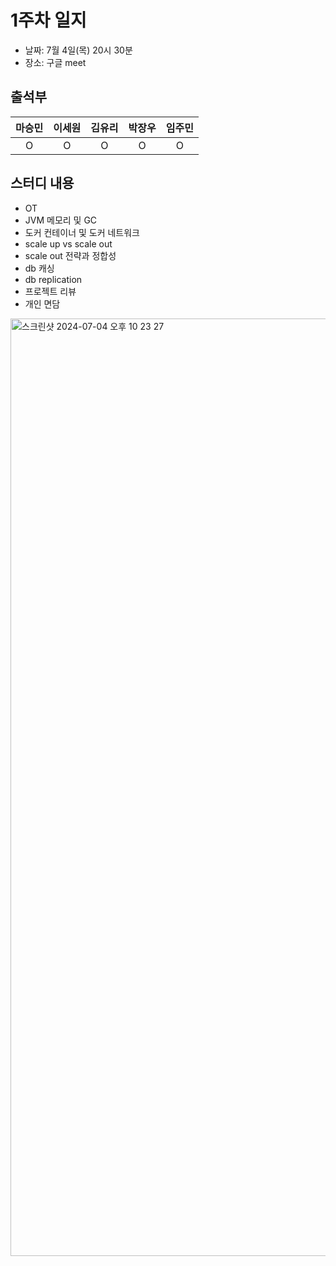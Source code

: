 # 1주차 일지
- 날짜: 7월 4일(목) 20시 30분
- 장소: 구글 meet

## 출석부
|마승민|이세원|김유리|박장우|임주민|
|:---:|:---:|:---:|:---:|:---:|
|O|O|O|O|O|

## 스터디 내용
- OT
- JVM 메모리 및 GC
- 도커 컨테이너 및 도커 네트워크
- scale up vs scale out
- scale out 전략과 정합성
- db 캐싱
- db replication
- 프로젝트 리뷰
- 개인 면담

<img width="1500" alt="스크린샷 2024-07-04 오후 10 23 27" src="https://github.com/LandvibeDev/2024-System-Design-SummerCoding/assets/86287506/767b9ae0-0d62-4836-89c3-e988d991e14f">
